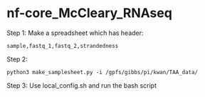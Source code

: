# nf-core_McCleary_RNAseq

Step 1: 
Make a spreadsheet which has header:
```
sample,fastq_1,fastq_2,strandedness
```

Step 2: 
```
python3 make_samplesheet.py -i /gpfs/gibbs/pi/kwan/TAA_data/
```

Step 3:
Use local_config.sh
and run the bash script
